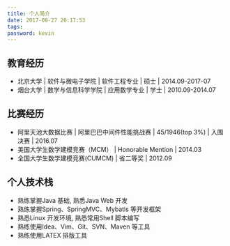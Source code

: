 ```yaml
---
title: 个人简介
date: 2017-08-27 20:17:53
tags: 
password: kevin
---
```


## 教育经历
- 北京大学 | 软件与微电子学院 | 软件工程专业 | 硕士 | 2014.09-2017-07
- 烟台大学 | 数学与信息科学学院 | 应用数学专业 | 学士 | 2010.09-2014.07

## 比赛经历
- 阿里天池大数据比赛 | 阿里巴巴中间件性能挑战赛 | 45/1946(top 3%) | 入围决赛 | 2016.07
- 美国大学生数学建模竞赛（MCM） | Honorable Mention | 2014.03
- 全国大学生数学建模竞赛(CUMCM) | 省二等奖 | 2012.09

## 个人技术栈
- 熟练掌握Java 基础, 熟悉Java Web 开发
- 熟练掌握Spring、SpringMVC、Mybatis 等开发框架
- 熟悉Linux 开发环境, 熟悉常用Shell 脚本编写
- 熟练使用Idea、Vim、Git、SVN、Maven 等工具
- 熟练使用LATEX 排版工具

## 